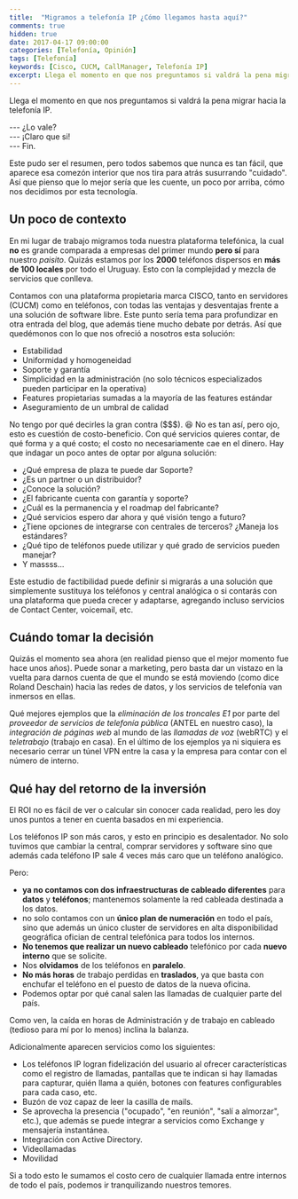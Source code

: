 ```yaml
---
title:  "Migramos a telefonía IP ¿Cómo llegamos hasta aquí?"
comments: true
hidden: true
date: 2017-04-17 09:00:00
categories: [Telefonía, Opinión]
tags: [Telefonía]
keywords: [Cisco, CUCM, CallManager, Telefonía IP]
excerpt: Llega el momento en que nos preguntamos si valdrá la pena migrar hacia la telefonía IP.
---
```

Llega el momento en que nos preguntamos si valdrá la pena migrar hacia la telefonía IP.

--- ¿Lo vale?  
--- ¡Claro que si!  
--- Fin.  

Este pudo ser el resumen, pero todos sabemos que nunca es tan fácil, que aparece esa comezón interior que nos tira para atrás susurrando "cuidado". Así que pienso que lo mejor sería que les cuente, un poco por arriba, cómo nos decidimos por esta tecnología.

## Un poco de contexto
En mi lugar de trabajo migramos toda nuestra plataforma telefónica, la cual **no** es grande comparada a empresas del primer mundo **pero sí** para nuestro _paisito_. Quizás estamos por los **2000** teléfonos dispersos en **más de 100 locales** por todo el Uruguay. Esto con la complejidad y mezcla de servicios que conlleva.  

Contamos con una plataforma propietaria marca CISCO, tanto en servidores (CUCM) como en teléfonos, con todas las ventajas y desventajas frente a una solución de software libre. Este punto sería tema para profundizar en otra entrada del blog, que además tiene mucho debate por detrás. Así que quedémonos con lo que nos ofreció a nosotros esta solución:
* Estabilidad
* Uniformidad y homogeneidad
* Soporte y garantía
* Simplicidad en la administración (no solo técnicos especializados pueden participar en la operativa)
* Features propietarias sumadas a la mayoría de las features estándar
* Aseguramiento de un umbral de calidad

No tengo por qué decirles la gran contra ($$$). :laughing: No es tan así, pero ojo, esto es cuestión de costo-beneficio. Con qué servicios quieres contar, de qué forma y a qué costo; el costo no necesariamente cae en el dinero. Hay que indagar un poco antes de optar por alguna solución:
* ¿Qué empresa de plaza te puede dar Soporte?
* ¿Es un partner o un distribuidor?
* ¿Conoce la solución?
* ¿El fabricante cuenta con garantía y soporte?
* ¿Cuál es la permanencia y el roadmap del fabricante?
* ¿Qué servicios espero dar ahora y qué visión tengo a futuro?
* ¿Tiene opciones de integrarse con centrales de terceros? ¿Maneja los estándares?
* ¿Qué tipo de teléfonos puede utilizar y qué grado de servicios pueden manejar?
* Y massss...

Este estudio de factibilidad puede definir si migrarás a una solución que simplemente sustituya los teléfonos y central analógica o si contarás con una plataforma que pueda crecer y adaptarse, agregando incluso servicios de Contact Center, voicemail, etc.

## Cuándo tomar la decisión
Quizás el momento sea ahora (en realidad pienso que el mejor momento fue hace unos años). Puede sonar a marketing, pero basta dar un vistazo en la vuelta para darnos cuenta de que el mundo se está moviendo (como dice Roland Deschain) hacia las redes de datos, y los servicios de telefonía van inmersos en ellas.

Qué mejores ejemplos que la _eliminación de los troncales E1_ por parte del _proveedor de servicios de telefonía pública_ (ANTEL en nuestro caso), la _integración de páginas web_ al mundo de las _llamadas de voz_ (webRTC) y el *teletrabajo* (trabajo en casa). En el último de los ejemplos ya ni siquiera es necesario cerrar un túnel VPN entre la casa y la empresa para contar con el número de interno.

## Qué hay del retorno de la inversión
El ROI no es fácil de ver o calcular sin conocer cada realidad, pero les doy unos puntos a tener en cuenta basados en mi experiencia.

Los teléfonos IP son más caros, y esto en principio es desalentador. No solo tuvimos que cambiar la central, comprar servidores y software sino que además cada teléfono IP sale 4 veces más caro que un teléfono analógico.

Pero:
* **ya no contamos con dos infraestructuras de cableado diferentes** para **datos** y **teléfonos**; mantenemos solamente la red cableada destinada a los datos.
* no solo contamos con un **único plan de numeración** en todo el país, sino que además un único cluster de servidores en alta disponibilidad geográfica ofician de central telefónica para todos los internos.
* **No tenemos que realizar un nuevo cableado** telefónico por cada **nuevo interno** que se solicite.
* Nos **olvidamos** de los teléfonos en **paralelo**.
* **No más horas** de trabajo perdidas en **traslados**, ya que basta con enchufar el teléfono en el puesto de datos de la nueva oficina.
* Podemos optar por qué canal salen las llamadas de cualquier parte del país.

Como ven, la caída en horas de Administración y de trabajo en cableado (tedioso para mí por lo menos) inclina la balanza.

Adicionalmente aparecen servicios como los siguientes:
* Los teléfonos IP logran fidelización del usuario al ofrecer características como el registro de llamadas, pantallas que te indican si hay llamadas para capturar, quién llama a quién, botones con features configurables para cada caso, etc.
* Buzón de voz capaz de leer la casilla de mails.
* Se aprovecha la presencia ("ocupado", "en reunión", "salí a almorzar", etc.), que además se puede integrar a servicios como Exchange y mensajería instantánea.
* Integración con Active Directory.
* Videollamadas
* Movilidad

Si a todo esto le sumamos el costo cero de cualquier llamada entre internos de todo el país, podemos ir tranquilizando nuestros temores.

